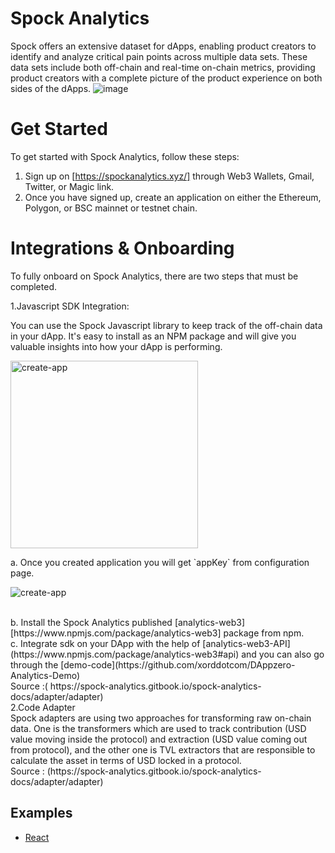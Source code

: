 # Spock Analytics 
Spock offers an extensive dataset for dApps, enabling product creators to identify and analyze critical pain points across multiple data sets. These data sets include both off-chain and real-time on-chain metrics, providing product creators with a complete picture of the product experience on both sides of the dApps.
![image](https://user-images.githubusercontent.com/43118413/227742476-cc9f425e-2880-414d-bca4-d312ca5cea1b.png)

# Get Started 
To get started with Spock Analytics, follow these steps:

1. Sign up on [https://spockanalytics.xyz/] through Web3 Wallets, Gmail, Twitter, or Magic link.
2. Once you have signed up, create an application on either the Ethereum, Polygon, or BSC mainnet or testnet chain.

# Integrations & Onboarding 
To fully onboard on Spock Analytics, there are two steps that must be completed.

1.Javascript SDK Integration:
<p> You can use the Spock Javascript library to keep track of the off-chain data in your dApp. It's easy to install as an NPM package and will give you valuable insights into how your dApp is performing. 
 </p>
 <p>
    <img src="./assets/images/create-app.png" alt="create-app" width="300" height="300">
    </p>
<p>
a. Once you created application you will get `appKey` from configuration page.
</p>
    <p>
    <img src="./assets/images/configuration.png" alt="create-app">
    </p>
 <br>
b. Install the Spock Analytics published [analytics-web3] [https://www.npmjs.com/package/analytics-web3] package from npm.
<br> 
c. Integrate sdk on your DApp with the help of [analytics-web3-API](https://www.npmjs.com/package/analytics-web3#api) and you can also go through the [demo-code](https://github.com/xorddotcom/DAppzero-Analytics-Demo)
<br>
Source :( https://spock-analytics.gitbook.io/spock-analytics-docs/adapter/adapter)
<br>
2.Code Adapter
<br>
Spock adapters are using two approaches for transforming raw on-chain data. One is the transformers which are used to track contribution (USD value moving inside the protocol) and extraction (USD value coming out from protocol), and the other one is TVL extractors that are responsible to calculate the asset in terms of USD locked in a protocol.
<br>
Source : (https://spock-analytics.gitbook.io/spock-analytics-docs/adapter/adapter)

## Examples
 - [React](https://github.com/xorddotcom/spock-analytics-demo/tree/main/react)
